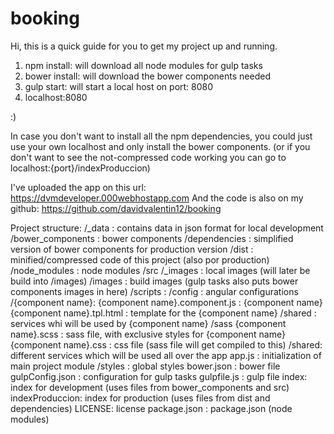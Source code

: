 # booking

Hi, this is a quick guide for you to get my project up and running.

1. npm install: will download all node modules for gulp tasks
2. bower install: will download the bower components needed
3. gulp start: will start a local host on port: 8080
4. localhost:8080

:)

In case you don't want to install all the npm dependencies,
you could just use your own localhost and only install the bower components.
(or if you don't want to see the not-compressed code working you can go to localhost:{port}/indexProduccion)

I've uploaded the app on this url: https://dvmdeveloper.000webhostapp.com
And the code is also on my github: https://github.com/davidvalentin12/booking

Project structure:
    /_data : contains data in json format for local development
    /bower_components : bower components
    /dependencies : simplified version of bower components for production version
    /dist : minified/compressed code of this project (also por production)
    /node_modules : node modules
    /src
        /_images : local images (will later be build into /images)
        /images : build images (gulp tasks also puts bower components images in here)
        /scripts :
            /config : angular configurations
            /{component name}:
                {component name}.component.js : {component name}
                {component name}.tpl.html : template for the {component name}
                /shared : services whi will be used by {component name}
                /sass
                     {component name}.scss : sass file, with exclusive styles for {component name}
                     {component name}.css : css file (sass file will get compiled to this)
            /shared: different services which will be used all over the app
            app.js : initialization of main project module
        /styles : global styles
    bower.json : bower file
    gulpConfig.json : configuration for gulp tasks
    gulpfile.js : gulp file
    index: index for development (uses files from bower_components and src)
    indexProduccion: index for production (uses files from dist and dependencies)
    LICENSE: license
    package.json : package.json (node modules)




